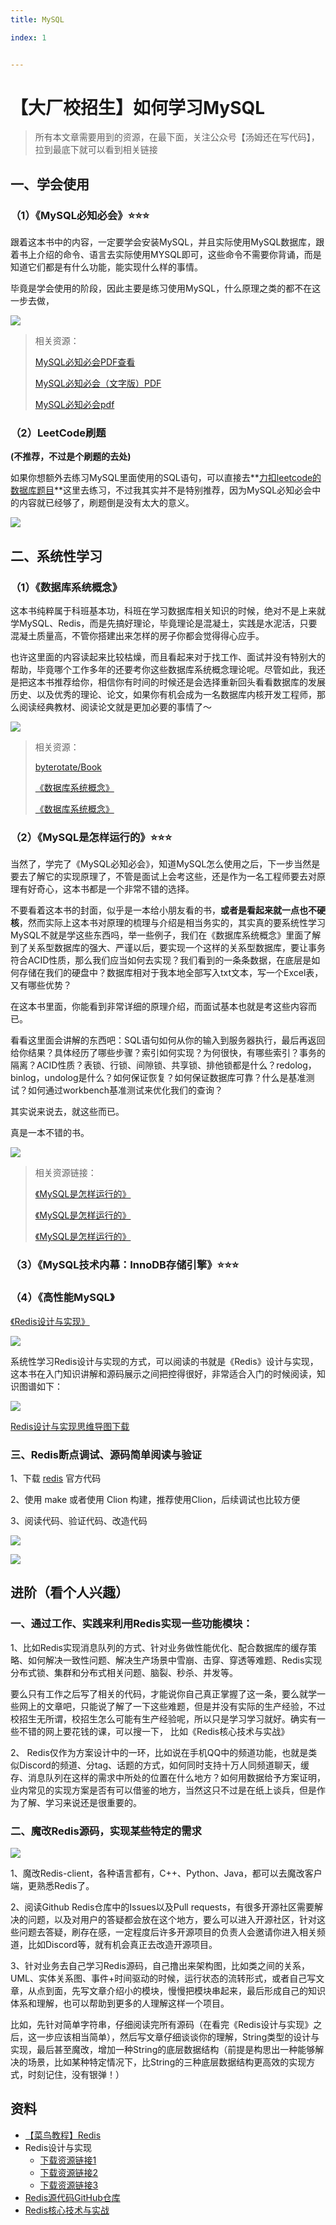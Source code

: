 ```yaml
---
title: MySQL

index: 1


---
```


# 【大厂校招生】如何学习MySQL

> 所有本文章需要用到的资源，在最下面，关注公众号【汤姆还在写代码】，拉到最底下就可以看到相关链接

## 一、学会使用

### （1）《MySQL必知必会》⭐️⭐️⭐️

跟着这本书中的内容，一定要学会安装MySQL，并且实际使用MySQL数据库，跟着书上介绍的命令、语言去实际使用MYSQL即可，这些命令不需要你背诵，而是知道它们都是有什么功能，能实现什么样的事情。

毕竟是学会使用的阶段，因此主要是练习使用MySQL，什么原理之类的都不在这一步去做，

![](https://images-tomcode-1258913748.cos.ap-guangzhou.myqcloud.com/202207282043758.png)

> 相关资源：
>
> [MySQL必知必会PDF查看](https://awesome-programming-books.github.io/mysql/MySQL%E5%BF%85%E7%9F%A5%E5%BF%85%E4%BC%9A.pdf)
>
> [MySQL必知必会（文字版）PDF](https://github.com/ShawnLeee/the-book/blob/master/MySQL%E5%BF%85%E7%9F%A5%E5%BF%85%E4%BC%9A%EF%BC%88%E6%96%87%E5%AD%97%E7%89%88%EF%BC%89.pdf)
>
> [MySQL必知必会pdf](https://juejin.cn/post/6927618989518487566)

### （2）LeetCode刷题

**(不推荐，不过是个刷题的去处)**

如果你想额外去练习MySQL里面使用的SQL语句，可以直接去**[力扣leetcode的数据库题目](https://leetcode.cn/problemset/database/)**这里去练习，不过我其实并不是特别推荐，因为MySQL必知必会中的内容就已经够了，刷题倒是没有太大的意义。

![](https://images-tomcode-1258913748.cos.ap-guangzhou.myqcloud.com/202207282055535.png)

## 二、系统性学习

### （1）《数据库系统概念》

这本书纯粹属于科班基本功，科班在学习数据库相关知识的时候，绝对不是上来就学MySQL、Redis，而是先搞好理论，毕竟理论是混凝土，实践是水泥活，只要混凝土质量高，不管你搭建出来怎样的房子你都会觉得得心应手。

也许这里面的内容读起来比较枯燥，而且看起来对于找工作、面试并没有特别大的帮助，毕竟哪个工作多年的还要考你这些数据库系统概念理论呢。尽管如此，我还是把这本书推荐给你，相信你有时间的时候还是会选择重新回头看看数据库的发展历史、以及优秀的理论、论文，如果你有机会成为一名数据库内核开发工程师，那么阅读经典教材、阅读论文就是更加必要的事情了～

![](https://images-tomcode-1258913748.cos.ap-guangzhou.myqcloud.com/202207282053788.png)

> 相关资源：
>
> [byterotate/Book](https://github.com/byterotate/Book/blob/master/%E6%95%B0%E6%8D%AE%E5%BA%93%E7%B3%BB%E7%BB%9F%E6%A6%82%E5%BF%B5%EF%BC%88%E4%B8%AD%E6%96%87%E7%AC%AC%E5%85%AD%E7%89%88%EF%BC%89.pdf)
>
> [《数据库系统概念》](https://study.guoch.xyz/Books/%E6%9C%BA%E6%A2%B0%E5%B7%A5%E4%B8%9A%E5%87%BA%E7%89%88%E7%A4%BE%E9%BB%91%E7%9A%AE%E4%B9%A6/%E6%95%B0%E6%8D%AE%E5%BA%93%E7%B3%BB%E7%BB%9F%E6%A6%82%E5%BF%B5%20%20%E5%8E%9F%E4%B9%A6%E7%AC%AC6%E7%89%88_13013764.pdf?preview)
>
> [《数据库系统概念》](https://www.manongbook.com/download/147.html)

### （2）《MySQL是怎样运行的》⭐️⭐️⭐️

当然了，学完了《MySQL必知必会》，知道MySQL怎么使用之后，下一步当然是要去了解它的实现原理了，不管是面试上会考这些，还是作为一名工程师要去对原理有好奇心，这本书都是一个非常不错的选择。

不要看着这本书的封面，似乎是一本给小朋友看的书，**或者是看起来就一点也不硬核**，然而实际上这本书对原理的梳理与介绍是相当务实的，其实真的要系统性学习MySQL不就是学这些东西吗，举一些例子，我们在《数据库系统概念》里面了解到了关系型数据库的强大、严谨以后，要实现一个这样的关系型数据库，要让事务符合ACID性质，那么我们应当如何去实现？我们看到的一条条数据，在底层是如何存储在我们的硬盘中？数据库相对于我本地全部写入txt文本，写一个Excel表，又有哪些优势？

在这本书里面，你能看到非常详细的原理介绍，而面试基本也就是考这些内容而已。

看看这里面会讲解的东西吧：SQL语句如何从你的输入到服务器执行，最后再返回给你结果？具体经历了哪些步骤？索引如何实现？为何很快，有哪些索引？事务的隔离？ACID性质？表锁、行锁、间隙锁、共享锁、排他锁都是什么？redolog，binlog，undolog是什么？如何保证恢复？如何保证数据库可靠？什么是基准测试？如何通过workbench基准测试来优化我们的查询？

其实说来说去，就这些而已。

真是一本不错的书。

![](https://images-tomcode-1258913748.cos.ap-guangzhou.myqcloud.com/202207282111220.png)

> 相关资源链接：
>
> [《MySQL是怎样运行的》](https://relph1119.github.io/mysql-learning-notes/#/)
>
> [《MySQL是怎样运行的》](https://share.weiyun.com/tVcnGDKx)
>
> [《MySQL是怎样运行的》](https://www.manongbook.com/download/2225.html)

### （3）《MySQL技术内幕：InnoDB存储引擎》⭐️⭐️⭐️



### （4）《高性能MySQL》

[《Redis设计与实现》](https://book.douban.com/subject/25900156/)

![](https://images-tomcode-1258913748.cos.ap-guangzhou.myqcloud.com/202207161645480.png)

系统性学习Redis设计与实现的方式，可以阅读的书就是《Redis》设计与实现，这本书在入门知识讲解和源码展示之间把控得很好，非常适合入门的时候阅读，知识图谱如下：

![](https://images-tomcode-1258913748.cos.ap-guangzhou.myqcloud.com/202207161634329.png)

[Redis设计与实现思维导图下载](https://images-tomcode-1258913748.cos.ap-guangzhou.myqcloud.com/Redis知识点.xmind)

### 三、Redis断点调试、源码简单阅读与验证

1、下载 [redis](https://github.com/redis) 官方代码

2、使用 make 或者使用 Clion 构建，推荐使用Clion，后续调试也比较方便

3、阅读代码、验证代码、改造代码

![](https://images-tomcode-1258913748.cos.ap-guangzhou.myqcloud.com/202207161715686.png)

![](https://images-tomcode-1258913748.cos.ap-guangzhou.myqcloud.com/202207161715784.png) 

## 进阶（看个人兴趣）

### 一、通过工作、实践来利用Redis实现一些功能模块：

1、比如Redis实现消息队列的方式、针对业务做性能优化、配合数据库的缓存策略、如何解决一致性问题、解决生产场景中雪崩、击穿、穿透等难题、Redis实现分布式锁、集群和分布式相关问题、脑裂、秒杀、并发等。

要么只有工作之后写了相关的代码，才能说你自己真正掌握了这一条，要么就学一些网上的文章吧，只能说了解了一下这些难题，但是并没有实际的生产经验，不过校招生无所谓，校招生怎么可能有生产经验呢，所以只是学习学习就好。确实有一些不错的网上要花钱的课，可以搜一下， 比如《Redis核心技术与实战》

2、  Redis仅作为方案设计中的一环，比如说在手机QQ中的频道功能，也就是类似Discord的频道、分tag、话题的方式，如何同时支持十万人同频道聊天，缓存、消息队列在这样的需求中所处的位置在什么地方？如何用数据给予方案证明，业内常见的实现方案是否有可以借鉴的地方，当然这只不过是在纸上谈兵，但是作为了解、学习来说还是很重要的。

### 二、魔改Redis源码，实现某些特定的需求

![](https://images-tomcode-1258913748.cos.ap-guangzhou.myqcloud.com/202207161716970.png)

1、魔改Redis-client，各种语言都有，C++、Python、Java，都可以去魔改客户端，更熟悉Redis了。

2、阅读Github Redis仓库中的Issues以及Pull requests，有很多开源社区需要解决的问题，以及对用户的答疑都会放在这个地方，要么可以进入开源社区，针对这些问题去答疑，刷存在感，一定程度后许多开源项目的负责人会邀请你进入相关频道，比如Discord等，就有机会真正去改造开源项目。

3、针对业务去自己学习Redis源码，自己撸出来架构图，比如类之间的关系，UML、实体关系图、事件+时间驱动的时候，运行状态的流转形式，或者自己写文章，从点到面，先写文章介绍小的模块，慢慢把模块串起来，最后形成自己的知识体系和理解，也可以帮助到更多的人理解这样一个项目。

比如，先针对简单字符串，仔细阅读完所有源码（在看完《Redis设计与实现》之后，这一步应该相当简单），然后写文章仔细谈谈你的理解，String类型的设计与实现，最后甚至魔改，增加一种String的底层数据结构（前提是构思出一种能够解决的场景，比如某种特定情况下，比String的三种底层数据结构更高效的实现方式，时刻记住，没有银弹！）

## 资料

- [【菜鸟教程】Redis](https://www.runoob.com/redis/redis-tutorial.html)
- Redis设计与实现
  - [下载资源链接1](https://www.52doc.com/detail/8)
  - [下载资源链接2](https://www.manongbook.com/db/190.html)
  - [下载资源链接3](https://juejin.cn/post/6927836596402126855)
- [Redis源代码GitHub仓库](https://github.com/redis/redis)
- [Redis核心技术与实战](http://118.25.23.115/)

